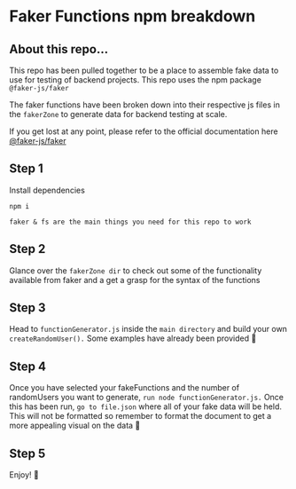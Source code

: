 # Faker Functions npm breakdown

## About this repo...

This repo has been pulled together to be a place to assemble fake data to use for testing of backend projects. This repo uses the npm package ```@faker-js/faker``` 

The faker functions have been broken down into their respective js files in the ```fakerZone``` to generate data for backend testing at scale. 

If you get lost at any point, please refer to the official documentation here [@faker-js/faker](https://www.npmjs.com/package/@faker-js/faker)

## Step 1 
Install dependencies 
``` 
npm i

faker & fs are the main things you need for this repo to work 

```

## Step 2
Glance over the ```fakerZone dir``` to check out some of the functionality available from faker and a get a grasp for the syntax of the functions 


## Step 3 
Head to ```functionGenerator.js``` inside the ```main directory``` and build your own ```createRandomUser().``` Some examples have already been provided 🚀

## Step 4 
Once you have selected your fakeFunctions and the number of randomUsers you want to generate, ```run node functionGenerator.js.``` Once this has been run, ```go to file.json``` where all of your fake data will be held. This will not be formatted so remember to format the document to get a more appealing visual on the data 👀

## Step 5 
Enjoy! 🙂
